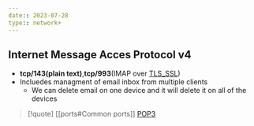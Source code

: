 ```yaml
---
date:: 2023-07-28
type:: network+
---
```

## Internet Message Acces Protocol v4 
- **tcp/143(plain text)**,**tcp/993**(IMAP over [TLS_SSL](/protocols/TLS_SSL.md))
- Incluedes managment of email inbox from multiple clients 
	- We can delete email on one device and it will delete it on all of the devices 


>[!quote] [[ports#Common ports]] [POP3](/protocols/POP3.md)